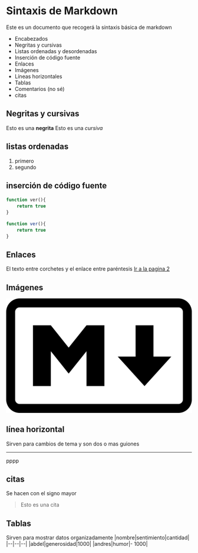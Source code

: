 # Sintaxis de Markdown
Este es un documento que recogerá la sintaxis básica de markdown
- Encabezados
- Negritas y cursivas
- Listas ordenadas y desordenadas
- Inserción de código fuente
- Enlaces
- Imágenes
- Líneas horizontales
- Tablas
- Comentarios (no sé)
- citas
## Negritas y cursivas
Esto es una **negrita**
Esto es una *cursiva*
## listas ordenadas
1. primero
2. segundo
## inserción de código fuente
````php
function ver(){
    return true
}
`````
````js
function ver(){
    return true
}
````
## Enlaces
El texto entre corchetes y el enlace entre paréntesis
[Ir a la pagina 2](pagina2.md)

## Imágenes
![Logotipo de markdown](markdown.png)
## línea horizontal

Sirven para cambios de tema y son dos o mas guiones

----
pppp
## citas
Se hacen con el signo mayor
> Esto es una cita

## Tablas 
Sirven para mostrar datos organizadamente
|nombre|sentimiento|cantidad|
|--|--|--|
|abdel|generosidad|1000|
|andres|humor|- 1000|

